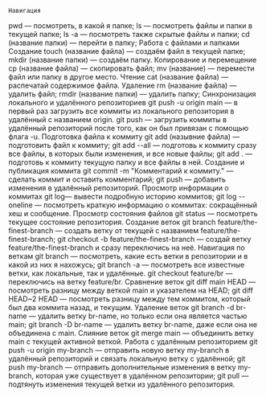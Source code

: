 	Навигация
pwd — посмотреть, в какой я папке;
ls — посмотреть файлы и папки в текущей папке;
ls -a — посмотреть также скрытые файлы и папки;
cd (название папки) — перейти в папку;
	 Работа с файлами и папками
	Создание
touch (название файла) — создаём файл в текущей папке;
mkdir (название папки) — создаём папку.
	Копирование и перемещение
cp (название файла) — скопировать файл;
mv (название) — перемести файл или папку в другое место.
	Чтение
cat (название файла) — распечатай содержимое файла.
	Удаление
rm (название файла) — удалить файл;
rmdir (название папки) — удалить папку;
	 Синхронизация локального и удалённого репозиториев
git push -u origin main — в первый раз загрузить все коммиты из локального репозитория в удалённый с названием origin.
git push — загрузить коммиты в удалённый репозиторий после того, как он был привязан с помощью флага -u.
	Подготовка файла к коммиту
git add (назывние файла) — подготовить файл к коммиту;
git add --all — подготовь к коммиту сразу все файлы, в которых были изменения, и все новые файлы;
git add . — подготовь к коммиту текущую папку и все файлы в ней.
	Создание и публикация коммита
git commit -m "Комментарий к коммиту." — сделать коммит и оставить комментарий;
git push — добавить изменения в удалённый репозиторий.
	Просмотр информации о коммитах
git log— вывести подробную историю коммитов;
git log --oneline — посмотреть краткую информацию о коммитах: сокращённый хеш и сообщение.
	Просмотр состояния файлов
git status — посмотреть текущее состояние репозитория.
	Создание веток
git branch feature/the-finest-branch — создать ветку от текущей с названием feature/the-finest-branch;
git checkout -b feature/the-finest-branch — создай ветку feature/the-finest-branch и сразу переключись на неё.
	Навигация по веткам
git branch — посмотреть, какие есть ветки в репозитории и в какой из них я нахожусь;
git branch -a — посмотреть все известные ветки, как локальные, так и удалённые.
git checkout feature/br — переключись на ветку feature/br.
	Сравнение веток
git diff main HEAD — посмотреть разницу между веткой main и указателем на HEAD;
git diff HEAD~2 HEAD — посмотреть разницу между тем коммитом, который был два коммита назад, и текущим.
	Удаление веток
git branch -d br-name — удалить ветку br-name, но только если она является частью main;
git branch -D br-name — удалить ветку br-name, даже если она не объединена с main.
	Слияние веток
git merge main — объединить ветку main с текущей активной веткой. 
	Работа с удалённым репозиторием
git push -u origin my-branch — отправить новую ветку my-branch в удалённый репозиторий и связать локальную ветку с удалённой;
git push my-branch — отправить дополнительные изменения в ветку my-branch, которая уже существует в удалённом репозитории;
git pull — подтянуть изменения текущей ветки из удалённого репозитория.
